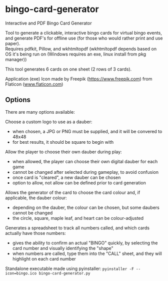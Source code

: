 # bingo-card-generator
Interactive and PDF Bingo Card Generator

Tool to generate a clickable, interactive bingo cards for virtual bingo events, and generate PDF's for offline use (for those who would rather print and use paper).  
Requires pdfkit, Pillow, and wkhtmltopdf (wkhtmltopdf depends based on OS it's being run on (Windows requires an exe, linux install from pkg manager))

This tool generates 6 cards on one sheet (2 rows of 3 cards).

Application (exe) Icon made by Freepik (https://www.freepik.com) from Flaticon (www.flaticon.com)

## Options  

There are many options available:

Choose a custom logo to use as a dauber:  
- when chosen, a JPG or PNG must be supplied, and it will be convered to 48x48  
- for best results, it should be square to begin with  

Allow the player to choose their own dauber during play:  
- when allowed, the player can choose their own digital dauber for each game  
- cannot be changed after selected during gameplay, to avoid confusion  
- once card is "cleared", a new dauber can be chosen  
- option to allow, not allow can be defined prior to card generation  
  
Allows the generator of the card to choose the card colour and, if applicable, the dauber colour:  
- depending on the dauber, the colour can be chosen, but some daubers cannot be changed  
- the circle, square, maple leaf, and heart can be colour-adjusted  
  
Generates a spreadsheet to track all numbers called, and which cards actually have those numbers:  
- gives the ability to confirm an actual "BINGO" quickly, by selecting the card number and visually identifying the "shape"
- when numbers are called, type them into the "CALL" sheet, and they will highlight on each card number  
  

Standalone executable made using pyinstaller:
`pyinstaller -F --icon=bingo.ico bingo-card-generator.py`
